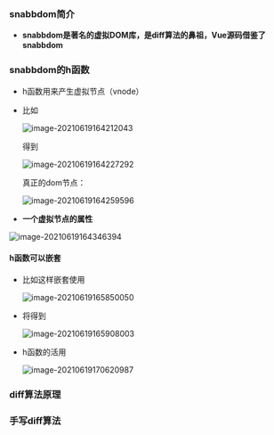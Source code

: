 ### snabbdom简介

- **snabbdom是著名的虚拟DOM库，是diff算法的鼻祖，Vue源码借鉴了snabbdom**

### snabbdom的h函数

- h函数用来产生虚拟节点（vnode）

- 比如

  ![image-20210619164212043](G:\vue\源码\虚拟DOM和diff算法\README.assets\image-20210619164212043.png)

  得到

  ![image-20210619164227292](G:\vue\源码\虚拟DOM和diff算法\README.assets\image-20210619164227292.png)

  真正的dom节点：

  

  ![image-20210619164259596](G:\vue\源码\虚拟DOM和diff算法\README.assets\image-20210619164259596.png)

- **一个虚拟节点的属性**

![image-20210619164346394](G:\vue\源码\虚拟DOM和diff算法\README.assets\image-20210619164346394.png)

#### h函数可以嵌套

- 比如这样嵌套使用

  ![image-20210619165850050](G:\vue\源码\虚拟DOM和diff算法\README.assets\image-20210619165850050.png)

- 将得到

  ![image-20210619165908003](G:\vue\源码\虚拟DOM和diff算法\README.assets\image-20210619165908003.png)


- h函数的活用

  ![image-20210619170620987](G:\vue\源码\虚拟DOM和diff算法\README.assets\image-20210619170620987.png)

  

### diff算法原理
### 手写diff算法
